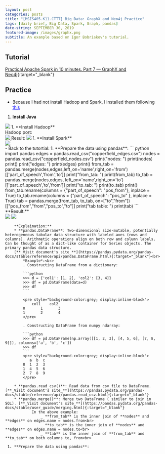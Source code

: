 ```yaml
---
layout: post
categories: posts
title: "[MSIS405.K11.CTTT] Big Data: GraphX and Neo4j Practice"
tags: [daily brief, Big Data, Spark, Graph, pandas]
date-string: SEPTEMBER 30, 2019
featured-image: /images/graphx.png
subtitle: An example based on Igor Bobriakov's tutorial.
---
```


## Tutorial
[Practical Apache Spark in 10 minutes. Part 7 — GraphX and Neo4j](https://medium.com/data-science-school/practical-apache-spark-in-10-minutes-part-7-graphx-and-neo4j-b6b01cffa4fd){:target="_blank"}
## Practice
- Because I had not install Hadoop and Spark, I installed them following <a style="color:blue;" href="https://medium.com/data-science-school/practical-apache-spark-in-10-minutes-part-1-ubuntu-installation-f69bbb17ee9d" target="_blank">this</a>
1. **Install Java**<br>
<img src="/images/2019-09-30/java_version.png">
1. **Install Hadoop**<br>
Hadoop port:<br>
<a href="https://stackoverflow.com/questions/22855232/default-namenode-port-of-hdfs-is-50070-but-i-have-come-across-at-some-places-802" target="_blank">
<img src="/images/2019-09-30/hadoop_port.png">
</a>
Result:
<img src="/images/2019-09-30/hadoop_test.png">
1. **Install Spark**<br>
<img src="/images/2019-09-30/spark_res.png"><br>

<a/>
- Back to the tutortial:
    1. **Prepare the data using pandas**:
``` python
import pandas
edges = pandas.read_csv("copperfield_edges.csv")
nodes = pandas.read_csv("copperfield_nodes.csv")
print("nodes: ")
print(nodes)
print()
print("edges: ")
print(edges)
print()
from_tab = pandas.merge(nodes,edges,left_on='name',right_on='from')[['part_of_speech','from','to']]
print("from_tab: ")
print(from_tab)
to_tab = pandas.merge(nodes,edges, left_on='name',right_on='to')[['part_of_speech','to','from']]
print("to_tab: ")
print(to_tab)
print()
from_tab.rename(columns = {"part_of_speech": "pos_from"}, inplace = True)
to_tab.rename(columns = {"part_of_speech": "pos_to" }, inplace = True)
tab = pandas.merge(from_tab, to_tab, on=["to","from"])[["pos_from","from","pos_to","to"]]
print("tab table: ")
print(tab)
```
**Result:**<br>
<img src="/images/2019-09-30/node_edge.png"/>
<img src="/images/2019-09-30/tab_table.png"/>

        **Explaination:**
        * **pandas.DataFrame**: Two-dimensional size-mutable, potentially heterogeneous tabular data structure with labeled axes (rows and columns). Arithmetic operations align on both row and column labels. Can be thought of as a dict-like container for Series objects. The primary pandas data structure.
        [**_Visit document's site_**](https://pandas.pydata.org/pandas-docs/stable/reference/api/pandas.DataFrame.html){:target="_blank"}<br>
            *Example*:<br>
            . Constructing DataFrame from a dictionary:

            ```python
            >>> d = {'col1': [1, 2], 'col2': [3, 4]}
            >>> df = pd.DataFrame(data=d)
            >>> df
            ```

            <pre style="background-color:grey; display:inline-block">
                col1    col2
            0       1       3
            1       2       4       
            </pre>

            . Constructing DataFrame from numpy ndarray:

            ```python
            >>> df = pd.DataFrame(np.array([[1, 2, 3], [4, 5, 6], [7, 8, 9]]), columns=['a', 'b', 'c'])
            >>> df
            ``` 
            <pre style="background-color:grey; display:inline-block">
               a  b  c  
            0  1  2  3  
            1  4  5  6  
            2  7  8  9  
            </pre>

        * **pandas.read_csv()**: Read data from csv file to DataFrame. [**_Visit document's site_**](https://pandas.pydata.org/pandas-docs/stable/reference/api/pandas.read_csv.html){:target="_blank"}
        * **pandas.merge()**: Merge two DataFrame ( similar to join in SQL). [**_Visit document's site_**](https://pandas.pydata.org/pandas-docs/stable/user_guide/merging.html){:target="_blank"}    
                In the above example:              
                    _ **from_tab** is the inner join of **nodes** and **edges** on edges.name = nodes.from<br>
                    _ **to_tab** is the inner join of **nodes** and **edges** on edges.name = nodes.to<br>
                    _ **tab** is the inner join of **from_tab** and **to_tab** on both columns to, from<br>
                   
     1. **Prepare the data using pandas**:
              

